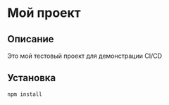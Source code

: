 # Мой проект

## Описание
Это мой тестовый проект для демонстрации CI/CD

## Установка
```bash
npm install
